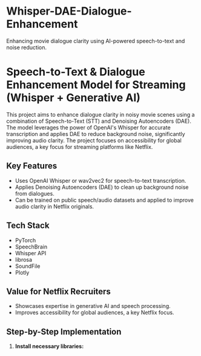 # Whisper-DAE-Dialogue-Enhancement
Enhancing movie dialogue clarity using AI-powered speech-to-text and noise reduction.

# Speech-to-Text & Dialogue Enhancement Model for Streaming (Whisper + Generative AI)

This project aims to enhance dialogue clarity in noisy movie scenes using a combination of Speech-to-Text (STT) and Denoising Autoencoders (DAE). The model leverages the power of OpenAI's Whisper for accurate transcription and applies DAE to reduce background noise, significantly improving audio clarity. The project focuses on accessibility for global audiences, a key focus for streaming platforms like Netflix.

## Key Features

- Uses OpenAI Whisper or wav2vec2 for speech-to-text transcription.
- Applies Denoising Autoencoders (DAE) to clean up background noise from dialogues.
- Can be trained on public speech/audio datasets and applied to improve audio clarity in Netflix originals.

## Tech Stack

- PyTorch
- SpeechBrain
- Whisper API
- librosa
- SoundFile
- Plotly

## Value for Netflix Recruiters

- Showcases expertise in generative AI and speech processing.
- Improves accessibility for global audiences, a key Netflix focus.

## Step-by-Step Implementation

1. **Install necessary libraries:**
